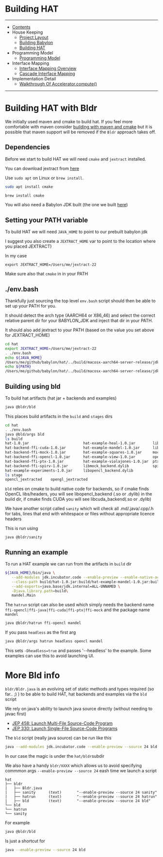 # Building HAT

----

* [Contents](hat-00.md)
* House Keeping
    * [Project Layout](hat-01-01-project-layout.md)
    * [Building Babylon](hat-01-02-building-babylon.md)
    * [Building HAT](hat-01-03-building-hat.md)
* Programming Model
    * [Programming Model](hat-03-programming-model.md)
* Interface Mapping
    * [Interface Mapping Overview](hat-04-01-interface-mapping.md)
    * [Cascade Interface Mapping](hat-04-02-cascade-interface-mapping.md)
* Implementation Detail
    * [Walkthrough Of Accelerator.compute()](hat-accelerator-compute.md)

---

# Building HAT with Bldr

We initially used maven and cmake to build hat.  If you feel more comfortable
with maven consider [building with maven and cmake](hat-01-03-building-hat-with-maven.md)
but it is possible that maven support will be removed if the `Bldr` approach takes off.

## Dependencies

Before we start to build HAT we will need `cmake` and `jextract` installed.

You can download jextract from [here](https://jdk.java.net/jextract/)

Use `sudo apt` on Linux or `brew install`.

```bash
sudo apt install cmake

```

```bash
brew install cmake
```


You will also need a Babylon JDK built (the one we built [here](hat-01-02-building-babylon.md))


## Setting your PATH variable

To build HAT we will need `JAVA_HOME` to point to our prebuilt babylon jdk

I suggest you also create a `JEXTRACT_HOME` var to point to the location where you placed JEXTRACT)

In my case
```
export JEXTRACT_HOME=/Users/me/jextract-22
```

Make sure also that `cmake` in in your PATH

## ./env.bash

Thankfully just sourcing the top level `env.bash` script should then be able to set up your PATH for you.

It should detect the arch type (AARCH64 or X86_46) and
select the correct relative parent dir for your BABYLON_JDK and inject that dir in your PATH.

It should also add jextract to your PATH (based on the value you set above for JEXTRACT_HOME)



```bash
cd hat
export JEXTRACT_HOME=/Users/me/jextract-22
. ./env.bash
echo ${JAVA_HOME}
/Users/me/github/babylon/hat/../build/macosx-aarch64-server-release/jdk
echo ${PATH}
/Users/me/github/babylon/hat/../build/macosx-aarch64-server-release/jdk/bin:/Users/me/jextract-22/bin:/usr/local/bin:......
```

## Building using bld

To build hat artifacts (hat jar + backends and examples)
```bash
java @bldr/bld
```

This places build artifacts in the `build` and `stages` dirs

```bash
cd hat
. ./env.bash
java @bld/args bld
ls build
hat-1.0.jar                         hat-example-heal-1.0.jar        libptx_backend.dylib
hat-backend-ffi-cuda-1.0.jar        hat-example-mandel-1.0.jar      libspirv_backend.dylib
hat-backend-ffi-mock-1.0.jar        hat-example-squares-1.0.jar     mock_info
hat-backend-ffi-opencl-1.0.jar      hat-example-view-1.0.jar        opencl_info
hat-backend-ffi-ptx-1.0.jar         hat-example-violajones-1.0.jar  ptx_info
hat-backend-ffi-spirv-1.0.jar       libmock_backend.dylib           spirv_info
hat-example-experiments-1.0.jar     libopencl_backend.dylib
ls stage
opencl_jextracted    opengl_jextracted
```

`bld` relies on cmake to build native code for backends, so if cmake finds OpenCL libs/headers, you will see libopencl_backend (.so or .dylib) in the build dir, if cmake finds CUDA you will see libcuda_backend(.so or .dylib)

We have another script called `sanity` which will check all  .md/.java/.cpp/.h for tabs, lines that end with whitespace
or files without appropriate licence headers

This is run using

```
java @bldr/sanity
```


## Running an example

To run a HAT example we can run from the artifacts in `build` dir

```bash
${JAVA_HOME}/bin/java \
   --add-modules jdk.incubator.code --enable-preview --enable-native-access=ALL-UNNAMED \
   --class-path build/hat-1.0.jar:build/hat-example-mandel-1.0.jar:build/hat-backend-ffi-opencl-1.0.jar \
   --add-exports=java.base/jdk.internal=ALL-UNNAMED \
   -Djava.library.path=build\
   mandel.Main
```

The `hatrun` script can also be used which simply needs the backend
name `ffi-opencl|ffi-java|ffi-cuda|ffi-ptx|ffi-mock` and the package name `mandel`

```bash
java @bldr/hatrun ffi-opencl mandel
```

If you pass `headless` as the first arg

```bash
java @bldr/args hatrun headless opencl mandel
```

This sets `-Dheadless=true` and passes '--headless' to the example.  Some examples can use this to avoid launching UI.


# More Bld info
`bldr/Bldr.java` is an evolving set of static methods and types required (so far.. ;) )
to be able to build HAT, hat backends and examples via the `bld` script

We rely on java's ability to launch java source directly (without needing to javac first)

* [JEP 458: Launch Multi-File Source-Code Program](https://openjdk.org/jeps/458)
* [JEP 330: Launch Single-File Source-Code Programs](https://openjdk.org/jeps/330)

The `bld` script (really java source) can be run like this

```bash
java --add-modules jdk.incubator.code --enable-preview --source 24 bld
```

In our case the  magic is under the `hat/bldr`subdir

We also have a handy `bldr/XXXX` which allows us to avoid specifying commmon args `--enable-preview --source 24` eash time we launch a script

```
hat
├── bldr
|   ├── Bldr.java
|   ├── sanity      (text)       "--enable-preview --source 24 sanity"
|   ├── hatrun      (text)       "--enable-preview --source 24 hatrun"
|   ├── bld         (text)       "--enable-preview --source 24 bld"
└── bld
└── hatrun
└── sanity
```

For example
```bash
java @bldr/bld
```

Is just a shortcut for
```bash
java --enable-preview --source 24 bld
```
